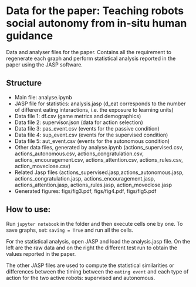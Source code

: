 Data for the paper: Teaching robots social autonomy from in-situ human guidance
===============================================================================

Data and analyser files for the paper.
Contains all the requirement to regenerate each graph and perform statistical
analysis reported in the paper using the JASP software.

Structure
---------

- Main file: analyse.ipynb
- JASP file for statistics: analysis.jasp (d_eat corresponds to the number of 
different eating interactions, i.e. the exposure to learning units)
- Data file 1: df.csv (game metrics and demographics)
- Data file 2: supervisor.json (data for action selection)
- Data file 3: pas_event.csv (events for the passive condition)
- Data file 4: sup_event.csv (events for the supervised condition)
- Data file 5: aut_event.csv (events for the autonomous condition)
- Other data files, generated by analyse.ipynb (actions_supervised.csv,
  actions_autonomous.csv, actions_congratulation.csv, actions_encouragement.csv,
  actions_attention.csv, actions_rules.csv, action_moveclose.csv)
- Related Jasp files (actions_supervised.jasp,actions_autonomous.jasp, 
actions_congratulation.jasp, actions_encouragement.jasp, actions_attention.jasp, 
actions_rules.jasp, action_moveclose.jasp
- Generated figures: figs/fig3.pdf, figs/fig4.pdf, figs/fig5.pdf

How to use:
----------

Run ``jupyter notebook`` in the folder and then execute cells one by one.
To save graphs, set: ``saving = True`` and run all the cells.

For the statistical analysis, open JASP and load the analysis.jasp file. On the
left are the raw data and on the right the different test run to obtain the
values reported in the paper.

The other JASP files are used to compute the statistical similarities or
differences between the timing between the ``eating event`` and each type of
action for the two active robots: supervised and autonomous.

